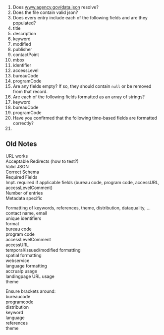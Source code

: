 1. Does www.agency.gov/data.json resolve?  
2. Does the file contain valid json?  
3. Does every entry include each of the following fields and are they populated?
  4. title
  5. description
  6. keyword
  7. modified
  8. publisher
  9. contactPoint
  10. mbox
  11. identifier
  12. accessLevel
  13. bureauCode
  14. programCode
6. Are any fields empty?  If so, they should contain `null` or be removed from that record. 
7. Are each of the following fields formatted as an array of strings? 
  1. keyword
  2. bureauCode
  3. programCode
8. Have you confirmed that the following time-based fields are formatted correctly?  
9. 
  






## Old Notes


URL works   
Acceptable Redirects  (how to test?)  
Valid JSON  
Correct Schema   
Required Fields  
   Impt. required if applicable fields (bureau code, program code, accessURL, accessLevelComment)  
Number of entries   
Metadata specific   
  
Formatting of keywords, references, theme, distribution, dataquality, ...  
contact name, email   
unique identifiers   
format  
bureau code  
program code   
accessLevelComment  
accessURL  
temporal/issued/modified formatting   
spatial formatting   
webservice  
language formatting   
accrualp usage  
landingpage URL usage  
theme  

Ensure brackets around:  
bureaucode  
programcode  
distribution  
keyword  
language   
references   
theme   


